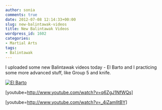 ```yaml
---
author: sonia
comments: true
date: 2012-07-08 12:14:33+00:00
slug: new-balintawak-videos
title: New Balintawak Videos
wordpress_id: 1602
categories:
- Martial Arts
tags:
- Balintawak
---
```


I uploaded some new Balintawak videos today - El Barto and I practicing some more advanced stuff, like Group 5 and knife.

[![El Barto](http://blog.snowfrog.net/wp-content/uploads/2012/07/barto.png)](http://blog.snowfrog.net/wp-content/uploads/2012/07/barto.png)

[youtube=http://www.youtube.com/watch?v=q6ZgJ1NfWQs]

[youtube=http://www.youtube.com/watch?v=_4jZamIltBY]
